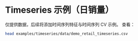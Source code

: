 # Timeseries 示例（日销量）
仅提供数据，后续将添加时间序列特征与时间序列 CV 示例。
查看：
```bash
head examples/timeseries/data/demo_retail_timeseries.csv
```
